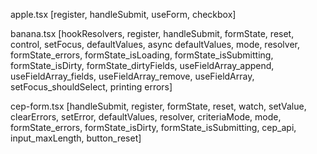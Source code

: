 apple.tsx
[register, handleSubmit, useForm, checkbox]

banana.tsx
[hookResolvers, register, handleSubmit, formState, reset, control, setFocus, defaultValues, async defaultValues, mode, resolver, formState_errors, formState_isLoading, formState_isSubmitting, formState_isDirty, formState_dirtyFields, useFieldArray_append, useFieldArray_fields, useFieldArray_remove, useFieldArray, setFocus_shouldSelect, printing errors]

cep-form.tsx
[handleSubmit, register, formState, reset, watch, setValue, clearErrors, setError, defaultValues, resolver, criteriaMode, mode, formState_errors, formState_isDirty, formState_isSubmitting, cep_api, input_maxLength, button_reset]
